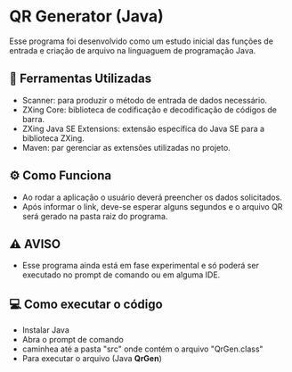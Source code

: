 # QR Generator (Java)

Esse programa foi desenvolvido como um estudo inicial das funções de entrada e criação de arquivo na linguaguem de programação Java. 


## 🔧 Ferramentas Utilizadas

-   Scanner: para produzir o método de entrada de dados necessário.
-   ZXing Core: biblioteca de codificação e decodificação de códigos de barra.
-   ZXing Java SE Extensions: extensão específica do Java SE para a biblioteca ZXing.
-   Maven: par gerenciar as extensões utilizadas no projeto. 

## ⚙️ Como Funciona

-   Ao rodar a aplicação o usuário deverá preencher os dados solicitados.
-   Após informar o link, deve-se esperar alguns segundos e o arquivo QR será gerado na pasta raiz do programa.

## ⚠️ AVISO

-   Esse programa ainda está em fase experimental e só poderá ser executado no prompt de comando ou em alguma IDE.

## 💻 Como executar o código

- Instalar Java 
- Abra o prompt de comando
- caminhea até a pasta "src" onde contém o arquivo "QrGen.class"
- Para executar o arquivo  (Java **QrGen**)

